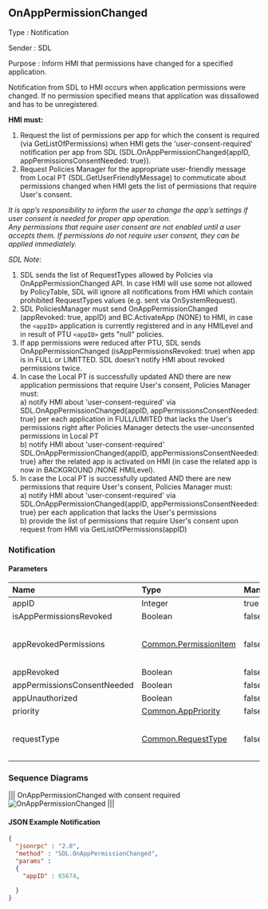 ## OnAppPermissionChanged

Type
: Notification

Sender
: SDL

Purpose
: Inform HMI that permissions have changed for a specified application.

Notification from SDL to HMI occurs when application permissions were changed. If no permission specified means that application was dissallowed and has to be unregistered.

**HMI must:**  
1.  Request the list of permissions per app for which the consent is required (via GetListOfPermissions) when HMI gets the 'user-consent-required' notification per app from SDL (SDL.OnAppPermissionChanged{appID, appPermissionsConsentNeeded: true}).  
2.  Request Policies Manager for the appropriate user-friendly message from Local PT (SDL.GetUserFriendlyMessage) to commuticate about permissions changed when HMI gets the list of permissions that require User's consent.

_It is app’s responsibility to inform the user to change the app’s settings if user consent is needed for proper app operation.  
Any permissions that require user consent are not enabled until a user accepts them. If permissions do not require user consent, they can be applied immediately._ 

_SDL Note:_  
1. SDL sends the list of RequestTypes allowed by Policies via OnAppPermissionChanged API. In case HMI will use some not allowed by PolicyTable, SDL will ignore all notifications from HMI which contain prohibited RequestTypes values (e.g. sent via OnSystemRequest).
2. SDL PoliciesManager must send OnAppPermissionChanged (appRevoked: true, appID) and BC.ActivateApp (NONE) to HMI, in case the  `<appID>`  application is currently registered and in any HMILevel and in result of PTU  `<appID>`  gets "null" policies. 
3. If app permissions were reduced after PTU, SDL sends OnAppPermissionChanged (isAppPermissionsRevoked: true) when app is in FULL or LIMITTED. SDL doesn't notify HMI about revoked permissions twice.  
4. In case the Local PT is successfully updated AND there are new application permissions that require User's consent, Policies Manager must:  
  a) notify HMI about 'user-consent-required' via SDL.OnAppPermissionChanged{appID, appPermissionsConsentNeeded: true} per each application in FULL/LIMITED that lacks the User's permissions right after Policies Manager detects the user-unconsented permissions in Local PT  
  b) notify HMI about 'user-consent-required' SDL.OnAppPermissionChanged{appID, appPermissionsConsentNeeded: true} after the related app is activated on HMI (in case the related app is now in BACKGROUND /NONE HMILevel).  
5. In case the Local PT is successfully updated AND there are new permissions that require User's consent, Policies Manager must:  
  a) notify HMI about 'user-consent-required' via SDL.OnAppPermissionChanged{appID, appPermissionsConsentNeeded: true} per each application that lacks the User's permissions  
  b) provide the list of permissions that require User's consent upon request from HMI via GetListOfPermissions(appID)
 
### Notification

#### Parameters

|Name|Type|Mandatory|Additional|
|:---|:---|:--------|:---------|
|appID|Integer|true||
|isAppPermissionsRevoked|Boolean|false||
|appRevokedPermissions|[Common.PermissionItem](../../common/structs/#permissionitem)|false|array: true<br>minsize: 1<br>maxsize: 100|
|appRevoked|Boolean|false||
|appPermissionsConsentNeeded|Boolean|false||
|appUnauthorized|Boolean|false||
|priority|[Common.AppPriority](../../common/enums/#apppriority)|false||
|requestType|[Common.RequestType](../../common/enums/#requesttype)|false|array: true<br>minsize: 0<br>maxsize: 100|

### Sequence Diagrams
|||
OnAppPermissionChanged with consent required
![OnAppPermissionChanged](./assets/OnAppPermissionChanged.png)
|||

#### JSON Example Notification
```json
{
  "jsonrpc" : "2.0",
  "method" : "SDL.OnAppPermissionChanged",
  "params" :  
  {
    "appID" : 65674,

  }
}
```
